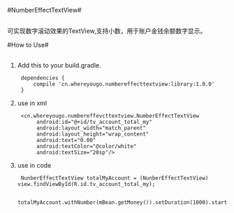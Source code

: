 #NumberEffectTextView#

##

可实现数字滚动效果的TextView,支持小数，用于账户金钱余额数字显示。

#How to Use#
##
1. Add this to your build.gradle.
    
    	dependencies {
   	 		compile 'cn.whereyougo.numbereffecttextview:library:1.0.0'
		}

2. use in xml

      	<cn.whereyougo.numbereffevcttextview.NumberEffectTextView
             android:id="@+id/tv_account_total_my"
             android:layout_width="match_parent"
             android:layout_height="wrap_content"
             android:text="0.00"
             android:textColor="@color/white"
             android:textSize="20sp"/>

3. use in code

    	NunberEffectTextView totalMyAccount = (NunberEffectTextView) view.findViewById(R.id.tv_account_total_my);

        totalMyAccount.withNumber(mBean.getMoney()).setDuration(1000).start();